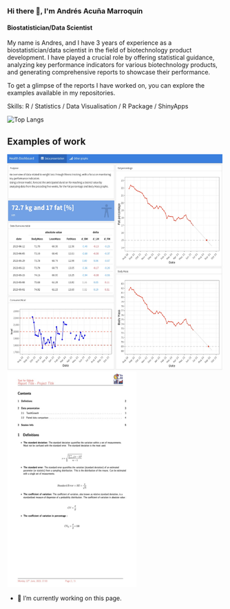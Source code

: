 ### Hi there 👋, I'm Andrés Acuña Marroquín
#### Biostatistician/Data Scientist

My name is Andres, and I have 3 years of experience as a biostatistician/data scientist in the field of biotechnology product development. I have played a crucial role by offering statistical guidance, analyzing key performance indicators for various biotechnology products, and generating comprehensive reports to showcase their performance. 

To get a glimpse of the reports I have worked on, you can explore the examples available in my repositories.

Skills: R / Statistics / Data Visualisation / R Package / ShinyApps

![Top Langs](https://github-readme-stats.vercel.app/api/top-langs/?username=Andres-AM&layout=compact&theme=radical)

## Examples of work 
<img src="Dashboard.jpg" width="500" height="500"> <img src="report.jpg" width="300" height="500">


- 🔭 I’m currently working on this page. 


